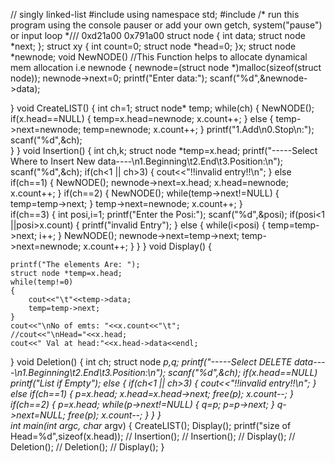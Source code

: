 
// singly linked-list
#include <iostream>
using namespace std;
#include<cstdlib>
/* run this program using the console pauser or add your own getch, system("pause") or input loop */// 0xd21a00    0x791a00
struct node
{
	int data;
	struct node *next;
};
struct xy
{
	int count=0;
	struct node *head=0;
}x;
struct node *newnode;
void NewNODE()							//This Function helps to allocate dynamical mem allocation i.e newnode
{
	newnode=(struct node *)malloc(sizeof(struct node));
	newnode->next=0;
	printf("Enter data:");
	scanf("%d",&newnode->data);
		
}
void CreateLIST()
{
	int ch=1;
	struct node* temp;
	while(ch)
	{
		NewNODE();
		if(x.head==NULL)
		{
			temp=x.head=newnode;
			x.count++;
		}
		else
		{
			temp->next=newnode;
			temp=newnode;
			x.count++;
		}
		printf("1.Add\n0.Stop\n:");
		scanf("%d",&ch);		
	}
}
void Insertion()
{
	int ch,k;
	struct node *temp=x.head;
	printf("-----Select Where to Insert New data----\n1.Beginning\t2.End\t3.Position:\n");
	scanf("%d",&ch);
	if(ch<1 || ch>3)
	{
		cout<<"!!invalid entry!!\n";
	}
	else
	if(ch==1)
	{
	NewNODE();
	newnode->next=x.head;
	x.head=newnode;
	x.count++;
	}
	if(ch==2)
	{
		NewNODE();
		while(temp->next!=NULL)
		{
			temp=temp->next;
		}
		temp->next=newnode;
		x.count++;
	}	
	if(ch==3)
	{
		int posi,i=1;
		printf("Enter the Posi:");
		scanf("%d",&posi);
		if(posi<1 ||posi>x.count)
		{
			printf("invalid Entry");
		}
		else
		{
			while(i<posi)
			{
				temp=temp->next;
				i++;
			}
			NewNODE();
			newnode->next=temp->next;
			temp->next=newnode;
			x.count++;
		}
	}
}
void Display()
{
	
	printf("The elements Are: ");
	struct node *temp=x.head;
	while(temp!=0)
	{
		cout<<"\t"<<temp->data;
		temp=temp->next;
	}
	cout<<"\nNo of emts: "<<x.count<<"\t";
	//cout<<"\nHead="<<x.head;
	cout<<" Val at head:"<<x.head->data<<endl;
}
void Deletion()
{
	int ch;
	struct node *p,*q;
	printf("-----Select DELETE data----\n1.Beginning\t2.End\t3.Position:\n");
	scanf("%d",&ch);
	if(x.head==NULL)
		printf("List if Empty");
	else
	{
		if(ch<1 || ch>3)
		{
			cout<<"!!invalid entry!!\n";
		}
		else
		if(ch==1)
		{
			p=x.head;
			x.head=x.head->next;
			free(p);
			x.count--;
		}
		if(ch==2)
		{
			p=x.head;
			while(p->next!=NULL)
			{
				q=p;
				p=p->next;
			}
			q->next=NULL;
			free(p);
			x.count--;
		}
	}
}	
int main(int argc, char** argv) 
{
	CreateLIST();
	Display();
	printf("size of Head=%d",sizeof(x.head));
//	Insertion();
//	Insertion();
//	Display();
//	Deletion();
//	Deletion();
//	Display();
}
